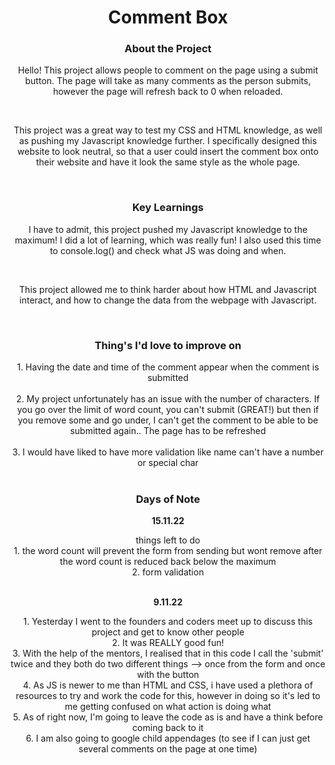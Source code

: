 <h1 align = "center">Comment Box</h1> 

<h3 align = "center"><b>About the Project</h3></b>
<p align = "center">Hello! This project allows people to comment on the page using a submit button. The page will take as many comments as the person submits, however the page will refresh back to 0 when reloaded. </p><br>

<p align = "center">This project was a great way to test my CSS and HTML knowledge, as well as pushing my Javascript knowledge further. I specifically designed this website to look neutral, so that a user could insert the comment box onto their website and have it look the same style as the whole page.</p><br>

<h3 align = "center"><b>Key Learnings</h3></b>

<p align = "center"> I have to admit, this project pushed my Javascript knowledge to the maximum! I did a lot of learning, which was really fun! I also used this time to console.log() and check what JS was doing and when.</p><br>

<p align = "center"> This project allowed me to think harder about how HTML and Javascript interact, and how to change the data from the webpage with Javascript.</em></p><br>

<h3 align = "center"><b>Thing's I'd love to improve on</h3></b>
<p align = "center">1. Having the date and time of the comment appear when the comment is submitted<br><br>
2. My project unfortunately has an issue with the number of characters. If you go over the limit of word count, you can't submit (GREAT!) but then if you remove some and go under, I can't get the comment to be able to be submitted again.. The page has to be refreshed<br><br>
3. I would have liked to have more validation like name can't have a number or special char<br><br>

<h3 align = "center"><b>Days of Note</h3></b>
<p align = "center"> <b>15.11.22 </b></p>
<p align = "center">things left to do<br>
1. the word count will prevent the form from sending but wont remove after the word count is reduced back below the maximum <br>
2. form validation <br><br></p>


<p align = "center"> <b>9.11.22 </b></p>
<p align = "center">
1. Yesterday I went to the founders and coders meet up to discuss this project and get to know other people<br>
2. It was REALLY good fun!<br>
3. With the help of the mentors, I realised that in this code I call the 'submit' twice and they both do two different things --> once from the form and once with the button <br>
4. As JS is newer to me than HTML and CSS, i have used a plethora of resources to try and work the code for this, however in doing so it's led to me getting confused on what action is doing what <br>
5. As of right now, I'm going to leave the code as is and have a think before coming back to it <br>
6. I am also going to google child appendages (to see if I can just get several comments on the page at one time)</p>
